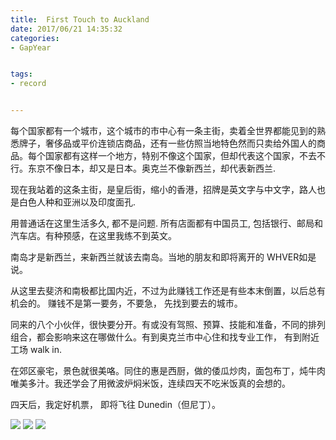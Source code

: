 ```yaml
---
title:  First Touch to Auckland
date: 2017/06/21 14:35:32
categories: 
- GapYear


tags: 
- record


---
```



每个国家都有一个城市，这个城市的市中心有一条主街，卖着全世界都能见到的熟悉牌子，奢侈品或平价连锁店商品，还有一些仿照当地特色然而只卖给外国人的商品。每个国家都有这样一个地方，特别不像这个国家，但却代表这个国家，不去不行。东京不像日本，却又是日本。奥克兰不像新西兰，却代表新西兰. 

现在我站着的这条主街，是皇后街，缩小的香港，招牌是英文字与中文字，路人也是白色人种和亚洲以及印度面孔.  

用普通话在这里生活多久, 都不是问题. 所有店面都有中国员工, 包括银行、邮局和汽车店。有种预感，在这里我练不到英文。

南岛才是新西兰，来新西兰就该去南岛。当地的朋友和即将离开的 WHVER如是说。

从这里去斐济和南极都比国内近，不过为此赚钱工作还是有些本末倒置，以后总有机会的。 赚钱不是第一要务，不要急， 先找到要去的城市。 

同来的八个小伙伴，很快要分开。有或没有驾照、预算、技能和准备，不同的排列组合，都会影响来这在哪做什么。有到奥克兰市中心住和找专业工作， 有到附近工场 walk in. 

在郊区豪宅，景色就很美咯。同住的惠是西厨，做的倭瓜炒肉，面包布丁，炖牛肉唯美多汁。我还学会了用微波炉焖米饭，连续四天不吃米饭真的会想的。

四天后，我定好机票， 即将飞往 Dunedin（但尼丁）。

![][image-1]
![][image-2]
![][image-3]










[image-1]:	https://ws3.sinaimg.cn/large/006tKfTcgy1fgw2iu24w0j30zk0k040e.jpg
[image-2]:	https://ws3.sinaimg.cn/large/006tKfTcgy1fgw2isbs3jj30zk0qotd9.jpg
[image-3]:	https://ws1.sinaimg.cn/large/006tKfTcgy1fgw2iqzbl8j30qo0f0q4q.jpg